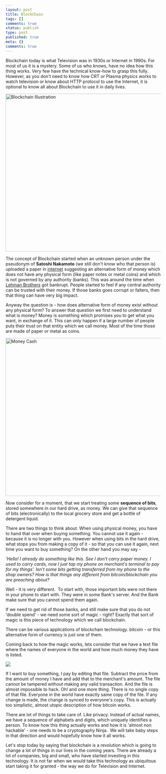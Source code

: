 ```yaml
---
layout: post
title: BlockChain
tags: []
comments: true
status: publish
type: post
published: true
meta: {}
comments: true
---
```




Blockchain today is what Television was in 1930s or Internet in 1990s. For most of us it is a mystery. Some of us who knows, have no idea how this thing works. Very few have the technical know-how to grasp this fully.
However, as you don't need to know how CRT or Plasma physics works to watch television or know about HTTP protocol to use the Internet, it is optional to know all about Blockchain to use it in daily lives.

<a title="By Davidstankiewicz (Own work) [CC BY-SA 4.0 (http://creativecommons.org/licenses/by-sa/4.0)], via Wikimedia Commons" href="https://commons.wikimedia.org/wiki/File%3ABlockchain_Illustration.jpg"><img width="512" alt="Blockchain Illustration" src="https://upload.wikimedia.org/wikipedia/commons/thumb/d/d1/Blockchain_Illustration.jpg/512px-Blockchain_Illustration.jpg"/></a>


The concept of Blockchain started when an unknown person under the pseudonym of **Satoshi Nakamoto** (we still don't know who that person is) uploaded a paper in [internet](http://itcoin.org/bitcoin.pdf) suggesting an alternative form of money which does not have any physical form (like paper notes or metal coins) and which is not governed by any authority (banks). This was around the time when [Lehman Brothers](https://en.wikipedia.org/wiki/Lehman_Brothers) got bankrupt. People started to feel if any central authority can be trusted with their money. If those banks goes corrupt or falters, then that thing can have very big impact.

Anyway the question is - how does alternative form of money exist without any physical form? To answer that question we first need to understand what is money? Money is something which promises you to get what you want, in exchange of it. This can only happen if a large number of people puts their trust on that entity which we call money. Most of the time those are made of paper or metal as coins.

<a title="By Jericho [CC BY 3.0 (http://creativecommons.org/licenses/by/3.0)], via Wikimedia Commons" href="https://commons.wikimedia.org/wiki/File%3AMoney_Cash.jpg"><img width="512" alt="Money Cash" src="https://upload.wikimedia.org/wikipedia/commons/thumb/f/f9/Money_Cash.jpg/512px-Money_Cash.jpg"/></a>

Now consider for a moment, that we start treating some **sequence of bits**, stored somewhere in our hard drive, as money. We can give that sequence of bits (electronically) to the local grocery store and get a bottle of detergent liquid.

There are two things to think about. When using physical money, you have to hand that over when buying something. You cannot use it again - because it is no longer with you. However when using bits in the hard drive, what stops you from making a copy of it - so that you can use it again, next time you want to buy something?
On the other hand you may say - 

_'Hello! I already do something like this. See I don't carry paper money. I used to carry cards, now I just tap my phone on merchant's terminal to pay for my things'. Isn't some bits getting transferred from my phone to the shop owners? How is that things any different from bitcoin/blockchain you are preaching about?_

Well - it is very different. 
To start with, those important bits were not there in your phone to start with. They were in some Bank's server. And the Bank make sure that you cannot spend them again.

If we need to get rid of those banks, and still make sure that you do not 'double spend' - we need some sort of magic - right?
Exactly that sort of magic is this piece of technology which we call blockchain. 

There can be various applications of blockchain technology. bitcoin - or this alternative form of currency is just one of them. 

Coming back to how the magic works, lets consider that we have a text file where the names of everyone in the world and how much money they have is listed. 

 <a><img src="https://lh3.googleusercontent.com/2eh_VNqCRicpUynAeczI6nYf2-DAmVWo3e0du6017V7oHT7ONfYWdP0BCuuwGb8JOvL-zTu5gJL4lC3NSFgpQysDf91c2XrWOo0x_R8grRiGklPOM9YpSusCV_SF_onsWcdpJDF1bJc7oThKlttvNU780Xa38XHoGOYsOjg2-gwLBqeUlkzag9va7gdoL18gWQFscnCZdCDRp-7JdooCCgZ-7eCgqnV3fwbEN50Kl9BMYg6acXbadqiXj2d0Zse_An6dZPIDuIvHSGD9ai899vCsSD-RzgJxAExTC5khVhLeDYWdTaZh8191MknfUdkltm6XTSK2eK7HfqU7oPcxJ4ul-9vwi2iJHiJzJX18U144V-0mtjx3wCbqvT-5l8N6DjsKTp10YUPlso9auqtrwvhqdlCHps9jbwvBdRaAMphHxvqHnilWm4U5V0Ctw6HyXjl17nnhQjoNT4J1c0VECk-BpXmYsZ-ygngwBQgaWCtumgIVdQl6OPds7TNPOvJ7PlJ_63gxofjiYz_rZOF1ack18I2-I7jl3ZQj9cshROIeiXXl17_k6dypsSoZlzAc9v7rZ23LRDYMkz3KgIcrgdfzUK6jhQo1E6asP0iHVASjQhszMt02Y9asUhhvGm3gYnwX32LqOW7W8ICqjf1G3rcrIHKtFFF-2bltu8y8U9AxGQ=w908-h812-no"></a>
 
If I want to buy something, I pay by editing that file. Subtract the price from the amount of money I have and add that to the merchant's amount.
The file cannot be tampered without making any valid transaction. And the file is almost impossible to hack. Oh! and one more thing. There is no single copy of that file. Everyone in the world have exactly same copy of the file. If any change is made, the change is synced to everyone's copy.
This is actually too simplistic, almost utopic description of how bitcoin works.

There are lot of things to take care of. Like privacy. Instead of actual names, we have a sequence of alphabets and digits, which uniquely identifies a person.
To know how this thing actually works and how it is 'almost non hackable' - one needs to be a cryptography Ninja. 
We will take baby steps in that direction and would hopefully know how it all works. 

Let's stop today by saying that blockchain is a revolution which is going to change a lot of things in our lives in the coming years. There are already a lot of companies, big and small, who have started investing in this technology. It is not far when we would take this technology as ubiquitous start taking it for granted - the way we do for Television and Internet.
